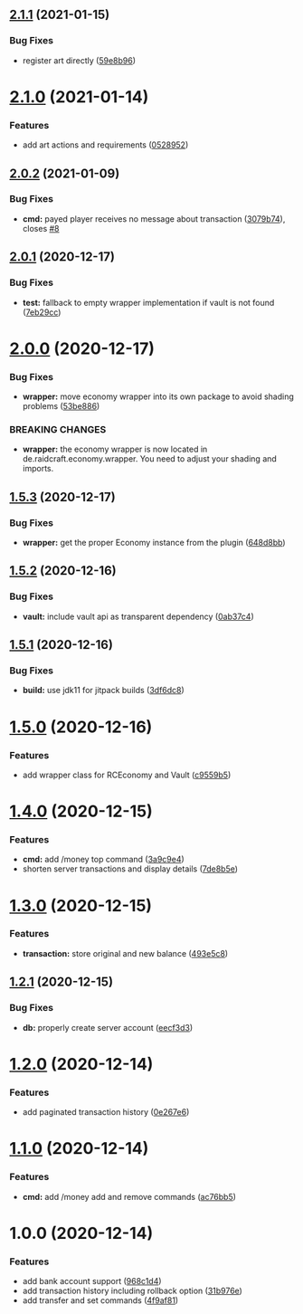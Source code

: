 ## [2.1.1](https://github.com/raidcraft/economy/compare/v2.1.0...v2.1.1) (2021-01-15)


### Bug Fixes

* register art directly ([59e8b96](https://github.com/raidcraft/economy/commit/59e8b96f5e4b85f7aa34197ae8d6ee71dd5ada59))

# [2.1.0](https://github.com/raidcraft/economy/compare/v2.0.2...v2.1.0) (2021-01-14)


### Features

* add art actions and requirements ([0528952](https://github.com/raidcraft/economy/commit/0528952cdaceb6fc44b36dabee7dd2b2399e7763))

## [2.0.2](https://github.com/raidcraft/economy/compare/v2.0.1...v2.0.2) (2021-01-09)


### Bug Fixes

* **cmd:** payed player receives no message about transaction ([3079b74](https://github.com/raidcraft/economy/commit/3079b743e127bdf37a2a6e2c477ce99d2e87d58d)), closes [#8](https://github.com/raidcraft/economy/issues/8)

## [2.0.1](https://github.com/raidcraft/economy/compare/v2.0.0...v2.0.1) (2020-12-17)


### Bug Fixes

* **test:** fallback to empty wrapper implementation if vault is not found ([7eb29cc](https://github.com/raidcraft/economy/commit/7eb29cc10b1453dec610e694c175493e704899ed))

# [2.0.0](https://github.com/raidcraft/economy/compare/v1.5.3...v2.0.0) (2020-12-17)


### Bug Fixes

* **wrapper:** move economy wrapper into its own package to avoid shading problems ([53be886](https://github.com/raidcraft/economy/commit/53be886ad53f12ae68d8da01ee1c8225fba23913))


### BREAKING CHANGES

* **wrapper:** the economy wrapper is now located in de.raidcraft.economy.wrapper. You need to adjust your shading and imports.

## [1.5.3](https://github.com/raidcraft/economy/compare/v1.5.2...v1.5.3) (2020-12-17)


### Bug Fixes

* **wrapper:** get the proper Economy instance from the plugin ([648d8bb](https://github.com/raidcraft/economy/commit/648d8bb71ed86f1a973d6d88e56dc45cbd54fa93))

## [1.5.2](https://github.com/raidcraft/economy/compare/v1.5.1...v1.5.2) (2020-12-16)


### Bug Fixes

* **vault:** include vault api as transparent dependency ([0ab37c4](https://github.com/raidcraft/economy/commit/0ab37c400cb4af6286f4587a2556fea318dbf57e))

## [1.5.1](https://github.com/raidcraft/economy/compare/v1.5.0...v1.5.1) (2020-12-16)


### Bug Fixes

* **build:** use jdk11 for jitpack builds ([3df6dc8](https://github.com/raidcraft/economy/commit/3df6dc8e95d22a76fe8e3276d7f2e6afba50f751))

# [1.5.0](https://github.com/raidcraft/economy/compare/v1.4.0...v1.5.0) (2020-12-16)


### Features

* add wrapper class for RCEconomy and Vault ([c9559b5](https://github.com/raidcraft/economy/commit/c9559b561faa81314cf88dcb57edc29306107077))

# [1.4.0](https://github.com/raidcraft/economy/compare/v1.3.0...v1.4.0) (2020-12-15)


### Features

* **cmd:** add /money top command ([3a9c9e4](https://github.com/raidcraft/economy/commit/3a9c9e4356d256d5e7de5696d652bcd4bc036fb6))
* shorten server transactions and display details ([7de8b5e](https://github.com/raidcraft/economy/commit/7de8b5e1fe87f3ab57e70bdccc52c3a08779697f))

# [1.3.0](https://github.com/raidcraft/economy/compare/v1.2.1...v1.3.0) (2020-12-15)


### Features

* **transaction:** store original and new balance ([493e5c8](https://github.com/raidcraft/economy/commit/493e5c87b7244eaab79d72dbb5d8e3b23b43f16d))

## [1.2.1](https://github.com/raidcraft/economy/compare/v1.2.0...v1.2.1) (2020-12-15)


### Bug Fixes

* **db:** properly create server account ([eecf3d3](https://github.com/raidcraft/economy/commit/eecf3d3a428fac4a859057bd9bf0300cb4721108))

# [1.2.0](https://github.com/raidcraft/economy/compare/v1.1.0...v1.2.0) (2020-12-14)


### Features

* add paginated transaction history ([0e267e6](https://github.com/raidcraft/economy/commit/0e267e68391ab54ededf1586394ef984508f5e1f))

# [1.1.0](https://github.com/raidcraft/economy/compare/v1.0.0...v1.1.0) (2020-12-14)


### Features

* **cmd:** add /money add and remove commands ([ac76bb5](https://github.com/raidcraft/economy/commit/ac76bb57cf5ee30e923e64d5d0af2457f67b46f9))

# 1.0.0 (2020-12-14)


### Features

* add bank account support ([968c1d4](https://github.com/raidcraft/economy/commit/968c1d46770c35cf611810b3079defdc15b22fdc))
* add transaction history including rollback option ([31b976e](https://github.com/raidcraft/economy/commit/31b976e8d3e41f2f9a4bd2737acc47f4c3f988d6))
* add transfer and set commands ([4f9af81](https://github.com/raidcraft/economy/commit/4f9af813c9011dcc5192792759f14a29b519c1f0))
